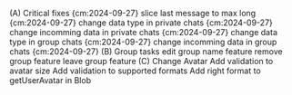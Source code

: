 (A) Critical fixes {cm:2024-09-27}
  slice last message to max long {cm:2024-09-27}
  change data type in private chats {cm:2024-09-27}
  change incomming data in private chats {cm:2024-09-27}
  change data type in group chats {cm:2024-09-27}
  change incomming data in group chats {cm:2024-09-27}
(B) Group tasks
  edit group name feature
  remove group feature
  leave group feature
(C) Change Avatar
  Add validation to avatar size
  Add validation to supported formats
  Add right format to getUserAvatar in Blob